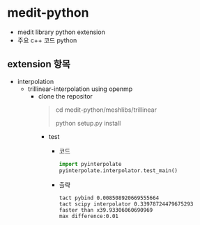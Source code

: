 # medit-python
 * medit library python extension
 * 주요 c++ 코드 python

## extension 항목
 * interpolation
   * trillinear-interpolation using openmp
     * clone the repositor
        > cd medit-python/meshlibs/trillinear
        > 
        > python setup.py install
       * test
         * 코드
            ~~~ python
            import pyinterpolate
            pyinterpolate.interpolator.test_main()
            ~~~
         
         * 츨략
            ~~~ 
            tact pybind 0.008508920669555664
            tact scipy interpolator 0.33978724479675293
            faster than x39.93306060690969
            max difference:0.01
            ~~~
   
